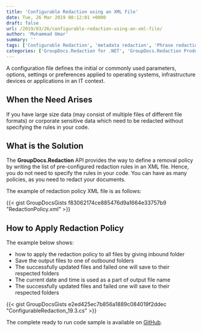 ```yaml
---
title: 'Configurable Redaction using an XML File'
date: Tue, 26 Mar 2019 08:12:01 +0000
draft: false
url: /2019/03/26/configurable-redaction-using-an-xml-file/
author: 'Muhammad Umar'
summary: ''
tags: ['Configurable Redaction', 'metadata redaction', 'Phrase redaction']
categories: ['GroupDocs.Redaction for .NET', 'GroupDocs.Redaction Product Family']
---
```


  
A configuration file defines the initial or commonly used parameters, options, settings or preferences applied to operating systems, infrastructure devices or applications in an IT context.  

## When the Need Arises

If you have large size data (may consist of multiple files of different file formats) or corporate sensitive data which need to be redacted without specifying the rules in your code.

## What is the Solution

The **GroupDocs.Redaction** API provides the way to define a removal policy by writing the list of pre-configured redaction rules in an XML file. Hence, you do not need to specify the rules in your code. You can have as many policies, as you need to redact your documents.

The example of redaction policy XML file is as follows:

{{< gist GroupDocsGists f83062174ce885476d9a1664e33757b9 "RedactionPolicy.xml" >}}

## How to Apply Redaction Policy

The example below shows:

*   how to apply the redaction policy to all files by giving inbound folder
*   Save the output files to one of outbound folders
*   The successfully updated files and failed one will save to their respected folders
*   The current date and time is used as a part of output file name
*   The successfully updated files and failed one will save to their respected folders

{{< gist GroupDocsGists e2ed425ec7b856a1889c084019f2ddec "ConfigurableRedaction_19.3.cs" >}}

The complete ready to run code sample is available on [GitHub](https://github.com/groupdocs-viewer/GroupDocs.Viewer-for-.NET/).




